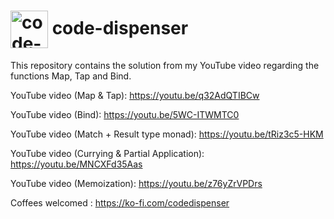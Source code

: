 <h1>
<img src="https://github.com/code-dispenser.png" align="center" height="60px" alt="code-dispenser icon" /> code-dispenser
</h1>

This repository contains the solution from my YouTube video regarding the functions Map, Tap and Bind.

YouTube video (Map & Tap): https://youtu.be/q32AdQTIBCw

YouTube video (Bind): https://youtu.be/5WC-ITWMTC0

YouTube video (Match + Result type monad): https://youtu.be/tRiz3c5-HKM 

YouTube video (Currying & Partial Application): https://youtu.be/MNCXFd35Aas

YouTube video (Memoization): https://youtu.be/z76yZrVPDrs

Coffees welcomed : https://ko-fi.com/codedispenser

